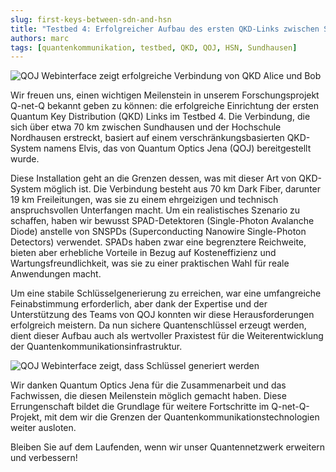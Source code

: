 ```yaml
---
slug: first-keys-between-sdn-and-hsn
title: "Testbed 4: Erfolgreicher Aufbau des ersten QKD-Links zwischen Sundhausen und Nordhausen"
authors: marc
tags: [quantenkommunikation, testbed, QKD, QOJ, HSN, Sundhausen]
---
```

![QOJ Webinterface zeigt erfolgreiche Verbindung von QKD Alice und Bob](/img/qoj_dashboard.png)

Wir freuen uns, einen wichtigen Meilenstein in unserem Forschungsprojekt Q-net-Q bekannt geben zu können: die erfolgreiche Einrichtung der ersten Quantum Key Distribution (QKD) Links im Testbed 4. Die Verbindung, die sich über etwa 70 km zwischen Sundhausen und der Hochschule Nordhausen erstreckt, basiert auf einem verschränkungsbasierten QKD-System namens Elvis, das von Quantum Optics Jena (QOJ) bereitgestellt wurde.

Diese Installation geht an die Grenzen dessen, was mit dieser Art von QKD-System möglich ist. Die Verbindung besteht aus 70 km Dark Fiber, darunter 19 km Freileitungen, was sie zu einem ehrgeizigen und technisch anspruchsvollen Unterfangen macht. Um ein realistisches Szenario zu schaffen, haben wir bewusst SPAD-Detektoren (Single-Photon Avalanche Diode) anstelle von SNSPDs (Superconducting Nanowire Single-Photon Detectors) verwendet. SPADs haben zwar eine begrenztere Reichweite, bieten aber erhebliche Vorteile in Bezug auf Kosteneffizienz und Wartungsfreundlichkeit, was sie zu einer praktischen Wahl für reale Anwendungen macht.

Um eine stabile Schlüsselgenerierung zu erreichen, war eine umfangreiche Feinabstimmung erforderlich, aber dank der Expertise und der Unterstützung des Teams von QOJ konnten wir diese Herausforderungen erfolgreich meistern. Da nun sichere Quantenschlüssel erzeugt werden, dient dieser Aufbau auch als wertvoller Praxistest für die Weiterentwicklung der Quantenkommunikationsinfrastruktur.

![QOJ Webinterface zeigt, dass Schlüssel generiert werden](/img/qoj_protocol.png)

Wir danken Quantum Optics Jena für die Zusammenarbeit und das Fachwissen, die diesen Meilenstein möglich gemacht haben. Diese Errungenschaft bildet die Grundlage für weitere Fortschritte im Q-net-Q-Projekt, mit dem wir die Grenzen der Quantenkommunikationstechnologien weiter ausloten.

Bleiben Sie auf dem Laufenden, wenn wir unser Quantennetzwerk erweitern und verbessern!
